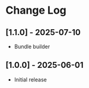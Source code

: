 # Change Log

## [1.1.0] - 2025-07-10

- Bundle builder

## [1.0.0] - 2025-06-01

- Initial release
